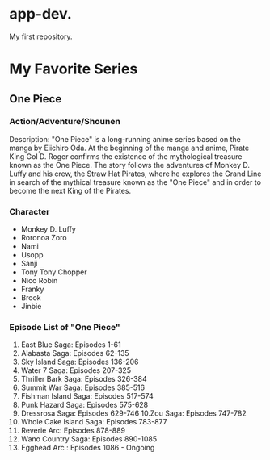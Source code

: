 # app-dev.
My first repository.
# My Favorite Series
## One Piece
### Action/Adventure/Shounen
Description:
"One Piece" is a long-running anime series based on the manga by Eiichiro Oda. At the beginning of the manga and anime, Pirate King Gol D. Roger confirms the existence of the mythological treasure known as the One Piece. The story follows the adventures of Monkey D. Luffy and his crew, the Straw Hat Pirates, where he explores the Grand Line in search of the mythical treasure known as the "One Piece" and in order to become the next King of the Pirates.
### Character
- Monkey D. Luffy
- Roronoa Zoro
- Nami
- Usopp
- Sanji
- Tony Tony Chopper
- Nico Robin
- Franky
- Brook
- Jinbie
### Episode List of "One Piece"
1. East Blue Saga: Episodes 1-61
2. Alabasta Saga: Episodes 62-135
3. Sky Island Saga: Episodes 136-206
4. Water 7 Saga: Episodes 207-325
5. Thriller Bark Saga: Episodes 326-384
6. Summit War Saga: Episodes 385-516
7. Fishman Island Saga: Episodes 517-574
8. Punk Hazard Saga: Episodes 575-628
9. Dressrosa Saga: Episodes 629-746
10.Zou Saga: Episodes 747-782
11. Whole Cake Island Saga: Episodes 783-877
12. Reverie Arc: Episodes 878-889
13. Wano Country Saga: Episodes 890-1085
14. Egghead Arc : Episodes 1086 - Ongoing

